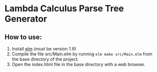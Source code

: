 # Lambda Calculus Parse Tree Generator


## How to use:

 1. Install [elm](https://guide.elm-lang.org/install.html) (must be version 1.9)
 2. Compile the file src/Main.elm by running `elm make src/Main.elm` from the base directory of the project.
 3. Open the index.html file in the base directory with a web browser.
